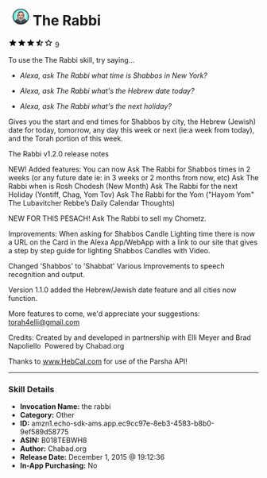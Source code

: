 # &nbsp;<img src="skill_icon" alt="The Rabbi icon" width="36"> The Rabbi
![3.9 stars](../../images/ic_star_black_18dp_1x.png)![3.9 stars](../../images/ic_star_black_18dp_1x.png)![3.9 stars](../../images/ic_star_black_18dp_1x.png)![3.9 stars](../../images/ic_star_half_black_18dp_1x.png)![3.9 stars](../../images/ic_star_border_black_18dp_1x.png) 9

To use the The Rabbi skill, try saying...

* *Alexa, ask The Rabbi what time is Shabbos in New York?*

* *Alexa, ask The Rabbi what's the Hebrew date today?*

* *Alexa, ask The Rabbi what's the next holiday?*

Gives you the start and end times for Shabbos by city, the Hebrew (Jewish) date for today, tomorrow, any day this week or next (ie:a week from today), and the Torah portion of this week.

The Rabbi v1.2.0 release notes

NEW! 
Added features:
You can now
	Ask The Rabbi for Shabbos times in 2 weeks (or any future date ie: in 3 weeks or 2 months from now, etc)
	Ask The Rabbi when is Rosh Chodesh (New Month)
	Ask The Rabbi for the next Holiday (Yontiff, Chag, Yom Tov)
	Ask The Rabbi for the Yom ("Hayom Yom" The Lubavitcher Rebbe’s Daily Calendar Thoughts)

NEW FOR THIS PESACH!
	Ask The Rabbi to sell my Chometz.

Improvements:
When asking for Shabbos Candle Lighting time there is now a URL on the Card in the Alexa App/WebApp with a link to our site that gives a step by step guide for lighting Shabbos Candles with Video.

Changed 'Shabbos' to 'Shabbat'
Various Improvements to speech recognition and output.

Version 1.1.0 added the Hebrew/Jewish date feature and all cities now function. 

More features to come, we'd appreciate your suggestions: torah4elli@gmail.com

Credits:
Created by and developed in partnership with Elli Meyer and Brad Napoliello 
Powered by Chabad.org 

Thanks to www.HebCal.com for use of the Parsha API!

***

### Skill Details

* **Invocation Name:** the rabbi
* **Category:** Other
* **ID:** amzn1.echo-sdk-ams.app.ec9cc97e-8eb3-4583-b8b0-9ef589d58775
* **ASIN:** B018TEBWH8
* **Author:** Chabad.org
* **Release Date:** December 1, 2015 @ 19:12:36
* **In-App Purchasing:** No
